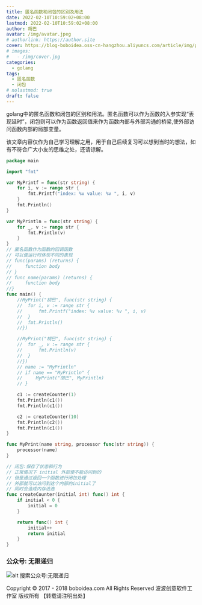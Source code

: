 ```yaml
---
title: 匿名函数和闭包的区别及用法
date: 2022-02-10T10:59:02+08:00
lastmod: 2022-02-10T10:59:02+08:00
author: 胡巴
avatar: /img/avatar.jpeg
# authorlink: https://author.site
cover: https://blog-boboidea.oss-cn-hangzhou.aliyuncs.com/article/img/posts/hzw100.jpeg
# images:
#   - /img/cover.jpg
categories:
  - golang
tags:
  - 匿名函数
  - 闭包
# nolastmod: true
draft: false
---
```


golang中的匿名函数和闭包的区别和用法。匿名函数可以作为函数的入参实现“表现延时”，闭包则可以作为函数返回值来作为函数内部与外部沟通的桥梁,使外部访问函数内部的局部变量。

该文章内容仅作为自己学习理解之用，用于自己后续复习可以想到当时的想法，如有不符合广大小友的思维之处，还请谅解。

<!--more-->

```go
package main

import "fmt"

var MyPrintf = func(str string) {
	for i, v := range str {
		fmt.Printf("index: %v value: %v ", i, v)
	}
	fmt.Println()
}

var MyPrintln = func(str string) {
	for _, v := range str {
		fmt.Println(v)
	}
}
// 匿名函数作为函数的回调函数
// 可以使运行时体现不同的表现
// func(params) (returns) {
//     function body
// }
// func name(params) (returns) {
//     function body
//}
func main() {
	//MyPrint("胡巴", func(str string) {
	//	for i, v := range str {
	//		fmt.Printf("index: %v value: %v ", i, v)
	//	}
	//	fmt.Println()
	//})

	//MyPrint("胡巴", func(str string) {
	//	for _, v := range str {
	//		fmt.Println(v)
	//	}
	//})
	// name := "MyPrintln"
	// if name == "MyPrintln" {
	//     MyPrint("胡巴", MyPrintln)
	// }

	c1 := createCounter(1)
	fmt.Println(c1())
	fmt.Println(c1())

	c2 := createCounter(10)
	fmt.Println(c2())
	fmt.Println(c1())
}

func MyPrint(name string, processor func(str string)) {
	processor(name)
}

// 闭包:保存了状态和行为
// 正常情况下 initial 外部使不能访问到的
// 但是通过返回一个函数进行闭包处理
// 外部就可以访问到这个内部的initial了
// 同时会造成内存逃逸
func createCounter(initial int) func() int {
	if initial < 0 {
		initial = 0
	}

	return func() int {
		initial++
		return initial
	}
}
```

<!--qr_code-->

### 公众号: 无限递归

![alt 搜索公众号:无限递归](/img/gongzhonghao.jpeg "无限递归")

<!--declare-declare-->

Copyright &copy; 2017 - 2018 boboidea.com All Rights Reserved 波波创意软件工作室 版权所有 【转载请注明出处】

